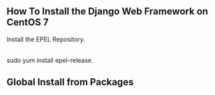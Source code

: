 <h2>How To Install the Django Web Framework on CentOS 7</h2>

Install the EPEL Repository.<br><br>

sudo yum install epel-release.<br>

<h2>Global Install from Packages</h2>
